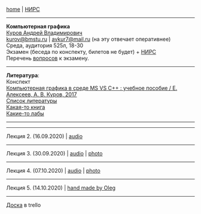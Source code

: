 [home](https://github.com/dKosarevsky/iu7/blob/master/2020_2021_5sem.md) | [НИРС](computer_graphics_nirs.md)
____________________________________
**Компьютерная графика** \
[Куров Андрей Владимирович](https://studizba.com/hs/151-mgtu-im-baumana/teachers/4-kafedra-iu-7-programmnoe-obespechenie-je/206-kurov-andrej-vladimirovich.html) \
kurov@bmstu.ru | avkur7@mail.ru (на эту отвечает оперативнее) \
Среда, аудитория 525л, 18-30 \
Экзамен (беседа по конспекту, билетов не будет) + [НИРС](computer_graphics_nirs.md) \
Перечень [вопросов](https://drive.google.com/file/d/1kY2jT3K01okbitp-dX9v6v2HrkflJ3NH/view?usp=sharing) к экзамену.
____________________________________
**Литература**: \
Конспект \
[Компьютерная графика в среде MS VS С++ : учебное пособие / Е. Алексеев, А. В. Куров, 2017](https://drive.google.com/file/d/1QypyXvqSKVFx-YSKFOTPbgB8RGcXW23R/view?usp=sharing) \
[Список литературы](https://drive.google.com/file/d/1ezH7ON0bS0E_SsDG9lRZrdVg_ggI4ska/view?usp=sharing) \
[Какая-то книга](https://drive.google.com/drive/folders/1obKzaMVE3Spzzgp3t8Nvf76mcF3lGthR?usp=sharing) \
[Какие-то лабы](https://drive.google.com/drive/folders/1W_JvmI8okW3V4UgDCHPQHKKwzojucRpd?usp=sharing)
____________________________________

____________________________________

Лекция 2. (16.09.2020) | [audio](https://drive.google.com/drive/folders/1BE4-H46debBF99IQW9MJTAiw883d3k4b?usp=sharing)
____________________________________

Лекция 3. (30.09.2020) | [audio](https://drive.google.com/drive/folders/1IWh_otM9QHNGPOQ-F1vLA7PTYoiD1W4O?usp=sharing) | [photo](https://drive.google.com/drive/folders/1IeL3ysh7vEpqXiw-ALbAAi5tUllWfdXb?usp=sharing)
____________________________________

Лекция 4. (07.10.2020) | [audio](https://drive.google.com/drive/folders/1Xz3GfUOnMFX0X2pBGCgIdYpPRkNnCxfQ?usp=sharing) | [photo](https://drive.google.com/drive/folders/1QeSuoq3IUsZItXSyJQVlpbRIBo3DBPSu?usp=sharing)
____________________________________

Лекция 5. (14.10.2020) | [hand made by Oleg](stt/cg_lec_005_hand_made.md)
____________________________________

[Доска](https://trello.com/b/YQsUzmHS/computer-graphics) в trello
